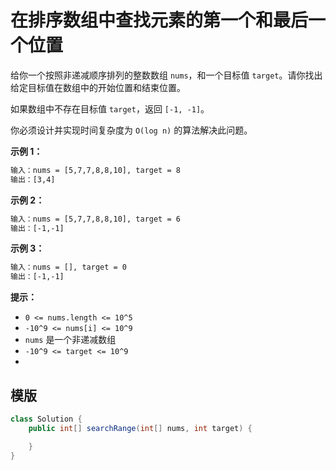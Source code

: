 # 在排序数组中查找元素的第一个和最后一个位置

给你一个按照非递减顺序排列的整数数组 `nums`，和一个目标值 `target`。请你找出给定目标值在数组中的开始位置和结束位置。

如果数组中不存在目标值 `target`，返回 `[-1, -1]`。

你必须设计并实现时间复杂度为 `O(log n)` 的算法解决此问题。

**示例 1：**

```txt
输入：nums = [5,7,7,8,8,10], target = 8
输出：[3,4]
```

**示例 2：**

```txt
输入：nums = [5,7,7,8,8,10], target = 6
输出：[-1,-1]
```

**示例 3：**

```txt
输入：nums = [], target = 0
输出：[-1,-1]
```
  
**提示：**

- `0 <= nums.length <= 10^5`
- `-10^9 <= nums[i] <= 10^9`
- `nums` 是一个非递减数组
- `-10^9 <= target <= 10^9`
-

## 模版

```java
class Solution {
    public int[] searchRange(int[] nums, int target) {

    }
}
```
